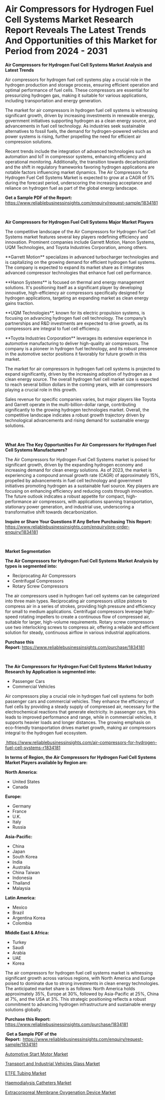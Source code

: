 <p><h1>Air Compressors for Hydrogen Fuel Cell Systems Market Research Report Reveals The Latest Trends And Opportunities of this Market for Period from 2024 - 2031</h1></p><p><strong>Air Compressors for Hydrogen Fuel Cell Systems Market Analysis and Latest Trends</strong></p>
<p><p>Air compressors for hydrogen fuel cell systems play a crucial role in the hydrogen production and storage process, ensuring efficient operation and optimal performance of fuel cells. These compressors are essential for pressurizing hydrogen gas, making it suitable for various applications, including transportation and energy generation.</p><p>The market for air compressors in hydrogen fuel cell systems is witnessing significant growth, driven by increasing investments in renewable energy, government initiatives supporting hydrogen as a clean energy source, and advancements in fuel cell technology. As industries seek sustainable alternatives to fossil fuels, the demand for hydrogen-powered vehicles and power systems is rising, further propelling the need for efficient air compression solutions.</p><p>Recent trends include the integration of advanced technologies such as automation and IoT in compressor systems, enhancing efficiency and operational monitoring. Additionally, the transition towards decarbonization and the shift in regulatory frameworks favoring hydrogen applications are notable factors influencing market dynamics. The Air Compressors for Hydrogen Fuel Cell Systems Market is expected to grow at a CAGR of 5% during the forecast period, underscoring the increasing acceptance and reliance on hydrogen fuel as part of the global energy landscape.</p></p>
<p><strong>Get a Sample PDF of the Report:&nbsp;</strong> <a href="https://www.reliablebusinessinsights.com/enquiry/request-sample/1834181?utm_campaign=41&utm_medium=2&utm_source=Github&utm_content=ia&utm_term=04112024&utm_id=air-compressors-for-hydrogen-fuel-cell-systems">https://www.reliablebusinessinsights.com/enquiry/request-sample/1834181</a></p>
<p>&nbsp;</p>
<p><strong>Air Compressors for Hydrogen Fuel Cell Systems Major Market Players</strong></p>
<p><p>The competitive landscape of the Air Compressors for Hydrogen Fuel Cell Systems market features several key players redefining efficiency and innovation. Prominent companies include Garrett Motion, Hanon Systems, UQM Technologies, and Toyota Industries Corporation, among others.</p><p>**Garrett Motion** specializes in advanced turbocharger technologies and is capitalizing on the growing demand for efficient hydrogen fuel systems. The company is expected to expand its market share as it integrates advanced compressor technologies that enhance fuel cell performance.</p><p>**Hanon Systems** is focused on thermal and energy management solutions. It's positioning itself as a significant player by developing innovative, high-efficiency air compressors specifically designed for hydrogen applications, targeting an expanding market as clean energy gains traction.</p><p>**UQM Technologies**, known for its electric propulsion systems, is focusing on advancing hydrogen fuel cell technology. The company’s partnerships and R&D investments are expected to drive growth, as its compressors are integral to fuel cell efficiency.</p><p>**Toyota Industries Corporation** leverages its extensive experience in automotive manufacturing to deliver high-quality air compressors. The company is a pioneer in hydrogen fuel technology, and its robust presence in the automotive sector positions it favorably for future growth in this market.</p><p>The market for air compressors in hydrogen fuel cell systems is projected to expand significantly, driven by the increasing adoption of hydrogen as a clean energy source. The overall hydrogen fuel cell market size is expected to reach several billion dollars in the coming years, with air compressors playing a crucial role in this growth.</p><p>Sales revenue for specific companies varies, but major players like Toyota and Garrett operate in the multi-billion-dollar range, contributing significantly to the growing hydrogen technologies market. Overall, the competitive landscape indicates a robust growth trajectory driven by technological advancements and rising demand for sustainable energy solutions.</p></p>
<p>&nbsp;</p>
<p><strong>What Are The Key Opportunities For Air Compressors for Hydrogen Fuel Cell Systems Manufacturers?</strong></p>
<p><p>The Air Compressors for Hydrogen Fuel Cell Systems market is poised for significant growth, driven by the expanding hydrogen economy and increasing demand for clean energy solutions. As of 2023, the market is experiencing a compound annual growth rate (CAGR) of approximately 15%, propelled by advancements in fuel cell technology and government initiatives promoting hydrogen as a sustainable fuel source. Key players are focusing on enhancing efficiency and reducing costs through innovation. The future outlook indicates a robust appetite for compact, high-performance air compressors, with applications spanning transportation, stationary power generation, and industrial use, underscoring a transformative shift towards decarbonization.</p></p>
<p><strong>Inquire or Share Your Questions If Any Before Purchasing This Report:</strong> <a href="https://www.reliablebusinessinsights.com/enquiry/pre-order-enquiry/1834181?utm_campaign=41&utm_medium=2&utm_source=Github&utm_content=ia&utm_term=04112024&utm_id=air-compressors-for-hydrogen-fuel-cell-systems">https://www.reliablebusinessinsights.com/enquiry/pre-order-enquiry/1834181</a></p>
<p>&nbsp;</p>
<p><strong>Market Segmentation</strong></p>
<p><strong>The Air Compressors for Hydrogen Fuel Cell Systems Market Analysis by types is segmented into:</strong></p>
<p><ul><li>Reciprocating Air Compressors</li><li>Centrifugal Compressors</li><li>Rotary Screw Compressors</li></ul></p>
<p><p>The air compressors used in hydrogen fuel cell systems can be categorized into three main types. Reciprocating air compressors utilize pistons to compress air in a series of strokes, providing high pressure and efficiency for small to medium applications. Centrifugal compressors leverage high-speed rotating impellers to create a continuous flow of compressed air, suitable for larger, high-volume requirements. Rotary screw compressors use two interlocking screws to compress air, offering a reliable and efficient solution for steady, continuous airflow in various industrial applications.</p></p>
<p><strong>Purchase this Report:&nbsp;</strong><a href="https://www.reliablebusinessinsights.com/purchase/1834181?utm_campaign=41&utm_medium=2&utm_source=Github&utm_content=ia&utm_term=04112024&utm_id=air-compressors-for-hydrogen-fuel-cell-systems">https://www.reliablebusinessinsights.com/purchase/1834181</a></p>
<p>&nbsp;</p>
<p><strong>The Air Compressors for Hydrogen Fuel Cell Systems Market Industry Research by Application is segmented into:</strong></p>
<p><ul><li>Passenger Cars</li><li>Commercial Vehicles</li></ul></p>
<p><p>Air compressors play a crucial role in hydrogen fuel cell systems for both passenger cars and commercial vehicles. They enhance the efficiency of fuel cells by providing a steady supply of compressed air, necessary for the electrochemical reactions that generate electricity. In passenger cars, this leads to improved performance and range, while in commercial vehicles, it supports heavier loads and longer distances. The growing emphasis on eco-friendly transportation drives market growth, making air compressors integral to the hydrogen fuel ecosystem.</p></p>
<p><a href="https://www.reliablebusinessinsights.com/air-compressors-for-hydrogen-fuel-cell-systems-r1834181?utm_campaign=41&utm_medium=2&utm_source=Github&utm_content=ia&utm_term=04112024&utm_id=air-compressors-for-hydrogen-fuel-cell-systems">&nbsp;https://www.reliablebusinessinsights.com/air-compressors-for-hydrogen-fuel-cell-systems-r1834181</a></p>
<p><strong>In terms of Region, the Air Compressors for Hydrogen Fuel Cell Systems Market Players available by Region are:</strong></p>
<p>
    <p> <strong> North America: </strong>
        <ul>
            <li>United States</li>
            <li>Canada</li>
        </ul>
        </p> 
    <p> <strong> Europe: </strong>
        <ul>
            <li>Germany</li>
            <li>France</li>
            <li>U.K.</li>
            <li>Italy</li>
            <li>Russia</li>
        </ul>
        </p> 
    <p> <strong> Asia-Pacific: </strong>
        <ul>
            <li>China</li>
            <li>Japan</li>
            <li>South Korea</li>
            <li>India</li>
            <li>Australia</li>
            <li>China Taiwan</li>
            <li>Indonesia</li>
            <li>Thailand</li>
            <li>Malaysia</li>
        </ul>
        </p> 
    <p> <strong> Latin America: </strong>
        <ul>
            <li>Mexico</li>
            <li>Brazil</li>
            <li>Argentina Korea</li>
            <li>Colombia</li>
        </ul>
        </p> 
    <p> <strong> Middle East & Africa: </strong>
        <ul>
            <li>Turkey</li>
            <li>Saudi</li>
            <li>Arabia</li>
            <li>UAE</li>
            <li>Korea</li>
        </ul>
    </p>
    </p>
<p><p>The air compressors for hydrogen fuel cell systems market is witnessing significant growth across various regions, with North America and Europe poised to dominate due to strong investments in clean energy technologies. The anticipated market share is as follows: North America holds approximately 35%, Europe at 30%, followed by Asia-Pacific at 25%, China at 7%, and the USA at 3%. This strategic positioning reflects a robust commitment to advancing hydrogen infrastructure and sustainable energy solutions globally.</p></p>
<p><strong>Purchase this Report: </strong><a href="https://www.reliablebusinessinsights.com/purchase/1834181?utm_campaign=41&utm_medium=2&utm_source=Github&utm_content=ia&utm_term=04112024&utm_id=air-compressors-for-hydrogen-fuel-cell-systems">https://www.reliablebusinessinsights.com/purchase/1834181</a></p>
<p>&nbsp;<strong>Get a Sample PDF of the Report:&nbsp;&nbsp;</strong><a href="https://www.reliablebusinessinsights.com/enquiry/request-sample/1834181?utm_campaign=41&utm_medium=2&utm_source=Github&utm_content=ia&utm_term=04112024&utm_id=air-compressors-for-hydrogen-fuel-cell-systems">https://www.reliablebusinessinsights.com/enquiry/request-sample/1834181</a></p>
<p><strong></strong></p>
<p><p><a href="https://github.com/nifongekclosebn1/Market-Research-Report-List-1/blob/main/automotive-start-motor-market.md?utm_campaign=41&utm_medium=2&utm_source=Github&utm_content=ia&utm_term=04112024&utm_id=air-compressors-for-hydrogen-fuel-cell-systems">Automotive Start Motor Market</a></p><p><a href="https://github.com/jerridoxdemase/Market-Research-Report-List-1/blob/main/transport-and-industrial-vehicles-glass-market.md?utm_campaign=41&utm_medium=2&utm_source=Github&utm_content=ia&utm_term=04112024&utm_id=air-compressors-for-hydrogen-fuel-cell-systems">Transport and Industrial Vehicles Glass Market</a></p><p><a href="https://www.linkedin.com/pulse/global-etfe-tubing-131-cagr-forecast-2024-2031-survey-storm-1njdf?utm_campaign=41&utm_medium=2&utm_source=Github&utm_content=ia&utm_term=04112024&utm_id=air-compressors-for-hydrogen-fuel-cell-systems">ETFE Tubing Market</a></p><p><a href="https://issuu.com/reportprime-2/docs/haemodialysis-catheters-market-size_26267998937a3e?utm_campaign=41&utm_medium=2&utm_source=Github&utm_content=ia&utm_term=04112024&utm_id=air-compressors-for-hydrogen-fuel-cell-systems">Haemodialysis Catheters Market</a></p><p><a href="https://issuu.com/reportprime-2/docs/extracorporeal-membrane-oxygenation_8ffa49ccedf495?utm_campaign=41&utm_medium=2&utm_source=Github&utm_content=ia&utm_term=04112024&utm_id=air-compressors-for-hydrogen-fuel-cell-systems">Extracorporeal Membrane Oxygenation Device Market</a></p></p>
